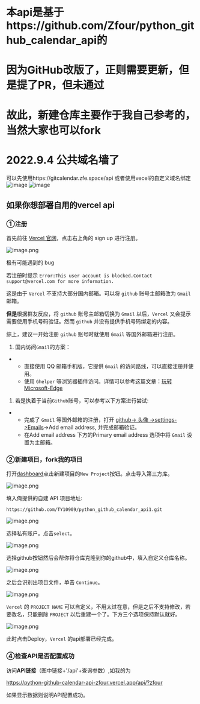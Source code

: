 # 本api是基于https://github.com/Zfour/python_github_calendar_api的
# 因为GitHub改版了，正则需要更新，但是提了PR，但未通过
# 故此，新建仓库主要作于我自己参考的，当然大家也可以fork



# 2022.9.4 公共域名墙了

可以先使用https://gitcalendar.zfe.space/api
或者使用vecel的自定义域名绑定
![image](https://user-images.githubusercontent.com/19563906/188314849-5fa779e6-3575-4acb-a019-ff28faeb8475.png)
![image](https://user-images.githubusercontent.com/19563906/188315154-bd813a17-3a12-4320-939d-410fbc81978c.png)

## 如果你想部署自用的vercel api

### ①注册

首先前往 [Vercel 官网](https://vercel.com/)，点击右上角的 sign up 进行注册。

![image.png](https://cdn.nlark.com/yuque/0/2021/png/8391485/1612880174758-059d6e22-d5ec-4478-9b8c-4a9d7c041f44.png)

极有可能遇到的 bug

若注册时提示 `Error:This user account is blocked.Contact support@vercel.com for more information.`

这是由于 `Vercel` 不支持大部分国内邮箱。可以将 `github` 账号主邮箱改为 `Gmail` 邮箱。

**但是**根据群友反应，将 `github` 账号主邮箱切换为 `Gmail` 以后，`Vercel` 又会提示需要使用手机号码验证。然而 `github` 并没有提供手机号码绑定的内容。

综上，建议一开始注册 `github` 账号时就使用 `Gmail` 等国外邮箱进行注册。

1. 国内访问`Gmail`的方案：

- - 直接使用 QQ 邮箱手机版，它提供 `Gmail` 的访问路线，可以直接注册并使用。
  - 使用 `Ghelper` 等浏览器插件访问。详情可以参考这篇文章：[玩转 Microsoft-Edge](https://github.com/Zfour/python_github_calendar_api/blob/master/posts/8c8df126)

1. 若是执着于当前`Github`账号，可以参考以下方案进行尝试:

- - 完成了 `Gmail` 等国外邮箱的注册，打开 [github-> 头像 ->settings->Emails](https://github.com/settings/emails)->Add email address, 并完成邮箱验证。
  - 在Add email address 下方的Primary email address 选项中将 `Gmail` 设置为主邮箱。

### ②新建项目，fork我的项目

打开[dashboard](https://vercel.com/dashboard)点击新建项目的`New Project`按钮。点击导入第三方库。

![image.png](https://cdn.nlark.com/yuque/0/2021/png/8391485/1612949541795-cfe67df4-a443-4604-86fd-a34ea9c34bed.png)



填入俺提供的自建 API 项目地址:

```
https://github.com/TY10909/python_github_calendar_api1.git
```



![image.png](https://cdn.nlark.com/yuque/0/2021/png/8391485/1612949577842-18cc23f8-5cf6-4f72-b892-d244d22a3089.png)

选择私有账户。点击`select`。



![image.png](https://cdn.nlark.com/yuque/0/2021/png/8391485/1612949622863-54b72f81-9add-479d-94ed-aeb125099afe.png)

选择github按钮然后会帮你将仓库克隆到你的github中，填入自定义仓库名称。

![image.png](https://cdn.nlark.com/yuque/0/2021/png/8391485/1612949755226-a97f3c75-8328-4630-91f2-2dd9dddf3665.png)

之后会识别出项目文件，单击 `Continue`。

![image.png](https://cdn.nlark.com/yuque/0/2021/png/8391485/1612949831064-f4b2cef1-eb64-4bac-8841-b991768ffee8.png)

`Vercel` 的 `PROJECT NAME` 可以自定义，不用太过在意，但是之后不支持修改，若要改名，只能删除 `PROJECT` 以后重建一个了。下方三个选项保持默认就好。 


![image.png](https://cdn.nlark.com/yuque/0/2021/png/8391485/1612949883724-064103a2-658f-49cb-b1e6-f3a7f0a511d1.png)



此时点击Deploy，`Vercel` 的api部署已经完成。

### ④检查API是否配置成功

访问**API链接**（图中链接+'/api'+查询参数）,如我的为

https://python-github-calendar-api-zfour.vercel.app/api/?zfour

如果显示数据则说明API配置成功。
